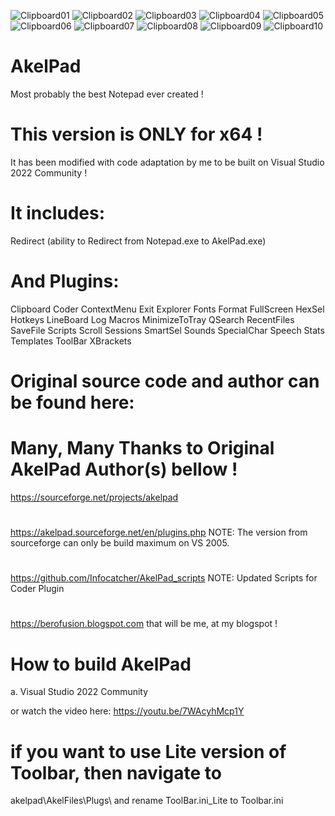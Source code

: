 ![Clipboard01](https://user-images.githubusercontent.com/122004809/211796075-ab979206-621d-430e-ac61-1feceb38dddd.jpg)
![Clipboard02](https://user-images.githubusercontent.com/122004809/211796078-3af9d667-badb-4daa-844f-18deabcc65e4.jpg)
![Clipboard03](https://user-images.githubusercontent.com/122004809/211796085-897eebb7-392f-43e3-a070-f3719421699b.jpg)
![Clipboard04](https://user-images.githubusercontent.com/122004809/211796091-c99196a4-45ba-4747-ad49-09b44d118948.jpg)
![Clipboard05](https://user-images.githubusercontent.com/122004809/211796095-52211209-106b-4cda-b5b2-d9039d93664b.jpg)
![Clipboard06](https://user-images.githubusercontent.com/122004809/211796100-a87004b3-8bfa-4bf0-a354-3914818827db.jpg)
![Clipboard07](https://user-images.githubusercontent.com/122004809/211796105-e14eaaf2-dc23-4498-9f59-eddeffd5a86a.jpg)
![Clipboard08](https://user-images.githubusercontent.com/122004809/211796108-d506db0a-a25a-4a92-8d9f-39bad5256b22.jpg)
![Clipboard09](https://user-images.githubusercontent.com/122004809/211796111-b5c537dc-aca7-4f04-8988-14d43fbdf956.jpg)
![Clipboard10](https://user-images.githubusercontent.com/122004809/211796117-6192c102-51a5-42d1-8c56-80d57b8a1f0d.jpg)


# AkelPad
Most probably the best Notepad ever created !

# This version is ONLY for x64 !
It has been modified with code adaptation by me to be built on Visual Studio 2022 Community !


# It includes:
Redirect (ability to Redirect from Notepad.exe to AkelPad.exe)

# And Plugins:
Clipboard
Coder
ContextMenu
Exit
Explorer
Fonts
Format
FullScreen
HexSel
Hotkeys
LineBoard
Log
Macros
MinimizeToTray
QSearch
RecentFiles
SaveFile
Scripts
Scroll
Sessions
SmartSel
Sounds
SpecialChar
Speech
Stats
Templates
ToolBar
XBrackets


# Original source code and author can be found here:
# Many, Many Thanks to Original AkelPad Author(s) bellow !

https://sourceforge.net/projects/akelpad
#
https://akelpad.sourceforge.net/en/plugins.php
NOTE: The version from sourceforge can only be build maximum on VS 2005.

#
https://github.com/Infocatcher/AkelPad_scripts
NOTE:  Updated Scripts for Coder Plugin

#
https://berofusion.blogspot.com
that will be me, at my blogspot !


# How to build AkelPad
a. Visual Studio 2022 Community

or watch the video here:
https://youtu.be/7WAcyhMcp1Y

# if you want to use Lite version of Toolbar, then navigate to
akelpad\AkelFiles\Plugs\  and rename  ToolBar.ini_Lite  to  Toolbar.ini
